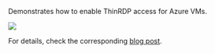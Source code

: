 Demonstrates how to enable ThinRDP access for Azure VMs.

<a href="https://portal.azure.com/#create/Microsoft.Template/uri/https%3A%2F%2Fraw.githubusercontent.com%2Fcplemm%2FThinRdpOnAzure%2Fmaster%2FThinRdpVm.json" target="_blank">
    <img src="http://azuredeploy.net/deploybutton.png"/>
</a>

For details, check the corresponding <a href="http://azurecorner.com/access-your-azure-vms-through-a-web-browser-with-thinrdp/" target="_blank">blog post</a>. 
